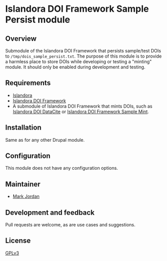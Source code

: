 # Islandora DOI Framework Sample Persist module

## Overview

Submodule of the Islandora DOI Framework that persists sample/test DOIs to `/tmp/dois_sample_persist.txt`. The purpose of this module is to provide a harmless place to store DOIs while developing or testing a "minting" module. It should only be enabled during development and testing.

## Requirements

* [Islandora](https://github.com/Islandora/islandora)
* [Islandora DOI Framework](../..)
* A submodule of Islandora DOI Framework that mints DOIs, such as [Islandora DOI DataCite](../islandora_doi_datacite) or [Islandora DOI Framework Sample Mint](modules/islandora_doi_framework_sample_mint).

## Installation

Same as for any other Drupal module.

## Configuration

This module does not have any configuration options.

## Maintainer

* [Mark Jordan](https://github.com/mjordan)

## Development and feedback

Pull requests are welcome, as are use cases and suggestions.

## License

 [GPLv3](http://www.gnu.org/licenses/gpl-3.0.txt)

